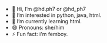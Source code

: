 - 👋 Hi, I’m @hd.ph7 or @hd_ph7
- 👀 I’m interested in python, java, html.
- 🌱 I’m currently learning html.
- 😄 Pronouns: she/him
- ⚡ Fun fact: i'm femboy.
